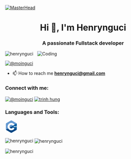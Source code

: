 [![MasterHead](https://cdn.dribbble.com/userupload/9125261/file/original-403fe652daa8c78134b893835e1bd75b.png?resize=2000x400)](https://rishavchanda.io)
<h1 align="center">Hi 👋, I'm Henrynguci</h1>
<h3 align="center">A passionate Fullstack developer</h3>
<img align="right" alt="Coding" width="400" src="https://i.pinimg.com/originals/e8/f4/53/e8f453469a3ec97ecd354df465d73913.gif">

<p align="left"> <img src="https://komarev.com/ghpvc/?username=henrynguci&label=Profile%20views&color=0e75b6&style=flat" alt="henrynguci" /> </p>

<p align="left"> <a href="https://twitter.com/@moinguci" target="blank"><img src="https://img.shields.io/twitter/follow/@moinguci?logo=twitter&style=for-the-badge" alt="@moinguci" /></a> </p>


- 📫 How to reach me **henrynguci@gmail.com**

<h3 align="left">Connect with me:</h3>
<p align="left">
<a href="https://twitter.com/@moinguci" target="blank"><img align="center" src="https://raw.githubusercontent.com/rahuldkjain/github-profile-readme-generator/master/src/images/icons/Social/twitter.svg" alt="@moinguci" height="30" width="40" /></a>
<a href="https://linkedin.com/in/trinh hung" target="blank"><img align="center" src="https://raw.githubusercontent.com/rahuldkjain/github-profile-readme-generator/master/src/images/icons/Social/linked-in-alt.svg" alt="trinh hung" height="30" width="40" /></a>
</p>

<h3 align="left">Languages and Tools:</h3>
<p align="left"> <a href="https://www.w3schools.com/cpp/" target="_blank" rel="noreferrer"> <img src="https://raw.githubusercontent.com/devicons/devicon/master/icons/cplusplus/cplusplus-original.svg" alt="cplusplus" width="40" height="40"/> </a> </p>

<p><img align="left" src="https://github-readme-stats.vercel.app/api/top-langs?username=henrynguci&show_icons=true&locale=en&layout=compact" alt="henrynguci" /></p>

<p>&nbsp;<img align="center" src="https://github-readme-stats.vercel.app/api?username=henrynguci&show_icons=true&locale=en" alt="henrynguci" /></p>

<p><img align="center" src="https://github-readme-streak-stats.herokuapp.com/?user=henrynguci&" alt="henrynguci" /></p>
